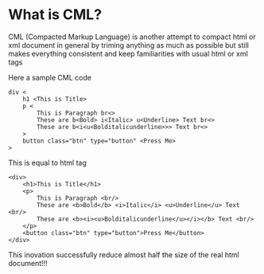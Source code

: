 # What is CML?
CML (Compacted Markup Language) is another attempt to compact html or xml document in general by triming anything as much as possible but still makes everything consistent and keep familiarities with usual html or xml tags

Here a sample CML code

```
div <
    h1 <This is Title>
    p <
        This is Paragraph br<>
        These are b<Bold> i<Italic> u<Underline> Text br<>
        These are b<i<u<Bolditalicunderline>>> Text br<>
    >
    button class="btn" type="button" <Press Me>
>

```
This is equal to html tag
```
<div>
    <h1>This is Title</h1>
    <p>
        This is Paragraph <br/>
        These are <b>Bold</b> <i>Italic</i> <u>Underline</u> Text <br/>
        These are <b><i><u>Bolditalicunderline</u></i></b> Text <br/>
    </p>
    <button class="btn" type="button">Press Me</button>
</div>
```
This inovation successfully reduce almost half the size of the real html document!!!
